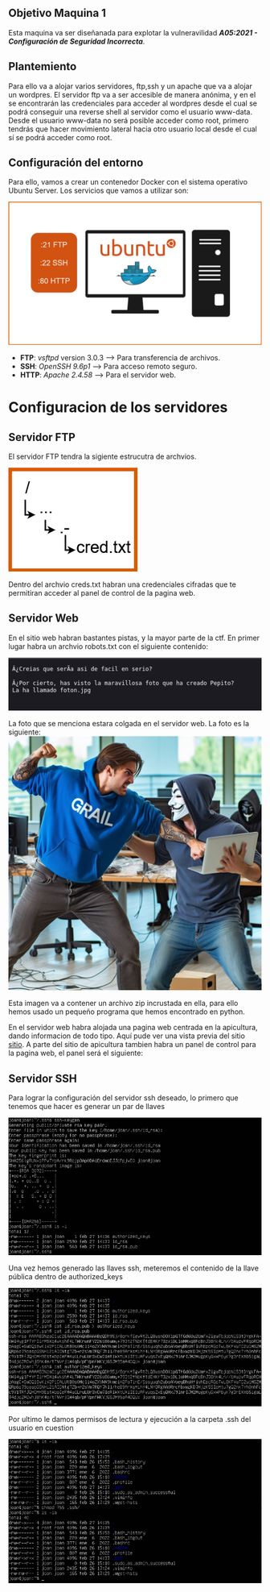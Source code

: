 ## Objetivo Maquina 1
Esta maquina va ser diseñanada para explotar la vulneravilidad ***A05:2021 - Configuración de Seguridad Incorrecta***.

## Plantemiento
Para ello va a alojar varios servidores, ftp,ssh y un apache que va a alojar un wordpres. El servidor ftp va a ser accesible de manera anónima, y en el se encontrarán las credenciales para acceder al wordpres desde el cual se podrá conseguir una reverse shell al servidor como el usuario www-data. Desde el usuario www-data no será posible acceder como root, primero tendrás que hacer movimiento lateral hacia otro usuario local desde el cual sí se podrá acceder como root. 


## Configuración del entorno
Para ello, vamos a crear un contenedor Docker con el sistema operativo Ubuntu Server. Los servicios que vamos a utilizar son:

![](/Assets/M1.0.png)

- **FTP**: *vsftpd* version 3.0.3 --> Para transferencia de archivos.
- **SSH**: *OpenSSH 9.6p1* --> Para acceso remoto seguro.
- **HTTP**: *Apache 2.4.58* --> Para el servidor web.
 
# Configuracion de los servidores

## Servidor FTP

El servidor FTP tendra la sigiente estrucutra de archvios.

![](/Assets/rutasftp.png)

Dentro del archvio creds.txt habran una credenciales cifradas que te permitiran acceder al panel de control de la pagina web.

## Servidor Web

En el sitio web habran bastantes pistas, y la mayor parte de la ctf.
En primer lugar habra un archvio robots.txt con el siguiente contenido:

![](/Assets/robots.png)

La foto que se menciona estara colgada en el servidor web. La foto es la siguiente:
![](/Assets/foton.jpeg)

Esta imagen va a contener un archivo zip incrustada en ella, para ello hemos usado un pequeño programa que hemos encontrado en python.

En el servidor web habra alojada una pagina web centrada en la apicultura, dando informacion de todo tipo. 
Aquí pude ver una vista previa del sitio [sitio](https://pro2y38.000webhostapp.com/).
A parte del sitio de apicultura tambien habra un panel de control para la pagina web, el panel será el siguiente:


## Servidor SSH

Para lograr la configuración del servidor ssh deseado, lo primero que tenemos que hacer es generar un par de llaves

![](/Assets/configuracion_ssh_1.PNG)

Una vez hemos generado las llaves ssh, meteremos el contenido de la llave pública dentro de authorized_keys

![](Assets/configuracion_ssh_2.PNG)

Por ultimo le damos permisos de lectura y ejecución a la carpeta .ssh del usuario en cuestion

![](Assets/configuracion_ssh_3.PNG)